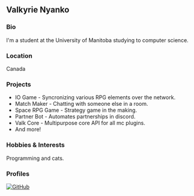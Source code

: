 ## Valkyrie Nyanko

### Bio
I'm a student at the University of Manitoba studying to computer science.

### Location
Canada

### Projects
- IO Game - Syncronizing various RPG elements over the network.
- Match Maker - Chatting with someone else in a room.
- Space RPG Game - Strategy game in the making.
- Partner Bot - Automates partnerships in discord.
- Valk Core - Multipurpose core API for all mc plugins.
- And more!

### Hobbies & Interests
Programming and cats.

### Profiles
[![GitHub][github-img]](https://github.com/valkyrienyanko)  

<!-- Don't edit the below 2 lines -->
[twitter-img]: https://i.imgur.com/wWzX9uB.png
[github-img]: https://i.imgur.com/9I6NRUm.png
